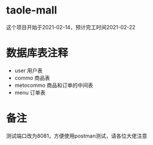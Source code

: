 # taole-mall
这个项目开始于2021-02-14，预计完工时间2021-02-22

# 数据库表注释
- user 用户表
- commo 商品表
- metocommo 商品和订单的中间表
- menu 订单表

# 备注
测试端口改为8081，方便使用postman测试，请各位大佬注意
